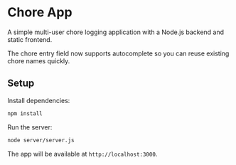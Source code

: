 # Chore App

A simple multi-user chore logging application with a Node.js backend and static frontend.

The chore entry field now supports autocomplete so you can reuse existing chore names quickly.

## Setup

Install dependencies:

```bash
npm install
```

Run the server:

```bash
node server/server.js
```

The app will be available at `http://localhost:3000`.